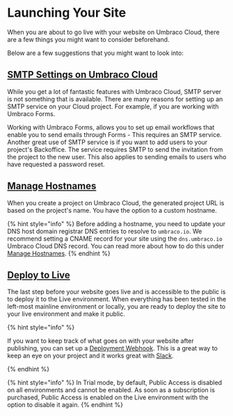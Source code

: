 # Launching Your Site

When you are about to go live with your website on Umbraco Cloud, there are a few things you might want to consider beforehand.

Below are a few suggestions that you might want to look into:

## [SMTP Settings on Umbraco Cloud](../build-and-customize-your-solution/set-up-your-project/project-settings/smtp-settings.md)

While you get a lot of fantastic features with Umbraco Cloud, SMTP server is not something that is available. There are many reasons for setting up an SMTP service on your Cloud project. For example, if you are working with Umbraco Forms.

Working with Umbraco Forms, allows you to set up email workflows that enable you to send emails through Forms - This requires an SMTP service. Another great use of SMTP service is if you want to add users to your project's Backoffice. The service requires SMTP to send the invitation from the project to the new user. This also applies to sending emails to users who have requested a password reset.

## [Manage Hostnames](manage-hostnames/)

When you create a project on Umbraco Cloud, the generated project URL is based on the project's name. You have the option to a custom hostname.

{% hint style="info" %}
Before adding a hostname, you need to update your DNS host domain registrar DNS entries to resolve to `umbraco.io`. We recommend setting a CNAME record for your site using the `dns.umbraco.io` Umbraco Cloud DNS record. You can read more about how to do this under [Manage Hostnames](manage-hostnames/).
{% endhint %}

## [Deploy to Live](../build-and-customize-your-solution/handle-deployments-and-environments/deployment/cloud-to-cloud.md)

The last step before your website goes live and is accessible to the public is to deploy it to the Live environment. When everything has been tested in the left-most mainline environment or locally, you are ready to deploy the site to your live environment and make it public.

{% hint style="info" %}

If you want to keep track of what goes on with your website after publishing, you can set up a [Deployment Webhook](../build-and-customize-your-solution/handle-deployments-and-environments/deployment/deployment-webhook.md). This is a great way to keep an eye on your project and it works great with [Slack](https://slack.com/).

{% endhint %}

{% hint style="info" %}
In Trial mode, by default, Public Access is disabled on all environments and cannot be enabled. As soon as a subscription is purchased, Public Access is enabled on the Live environment with the option to disable it again.
{% endhint %}
